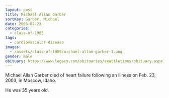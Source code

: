 ```yaml
---
layout: post
title: Michael Allan Garber
sortKey: Garber, Michael
date: 2003-02-23
categories:
  - class-of-1985
tags:
  - cardiovascular-disease
images:
  - /assets/class-of-1985/michael-allan-garber-1.png
gender: male
obituary: https://www.legacy.com/obituaries/seattletimes/obituary.aspx?page=lifestory&pid=823767
---
```

Michael Allan Garber died of heart failure following an illness on Feb. 23, 2003, in Moscow, Idaho.

He was 35 years old.